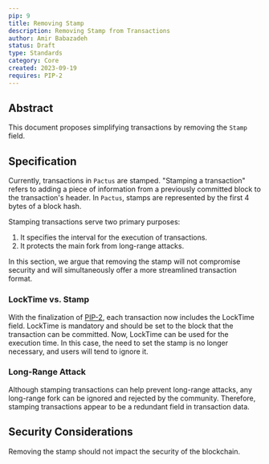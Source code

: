 ```yaml
---
pip: 9
title: Removing Stamp
description: Removing Stamp from Transactions
author: Amir Babazadeh
status: Draft
type: Standards
category: Core
created: 2023-09-19
requires: PIP-2
---
```


## Abstract

This document proposes simplifying transactions by removing the `Stamp` field.

## Specification

Currently, transactions in `Pactus` are stamped. "Stamping a transaction" refers to adding a piece of information from a previously committed block to the transaction's header. In `Pactus`, stamps are represented by the first 4 bytes of a block hash.

Stamping transactions serve two primary purposes:

1. It specifies the interval for the execution of transactions.
2. It protects the main fork from long-range attacks.

In this section, we argue that removing the stamp will not compromise security and will simultaneously offer a more streamlined transaction format.

### LockTime vs. Stamp

With the finalization of [PIP-2](https://pips.pactus.org/PIPs/pip-2), each transaction now includes the LockTime field. LockTime is mandatory and should be set to the block that the transaction can be committed. Now, LockTime can be used for the execution time. In this case, the need to set the stamp is no longer necessary, and users will tend to ignore it.

### Long-Range Attack

Although stamping transactions can help prevent long-range attacks, any long-range fork can be ignored and rejected by the community. Therefore, stamping transactions appear to be a redundant field in transaction data.

## Security Considerations

Removing the stamp should not impact the security of the blockchain.
